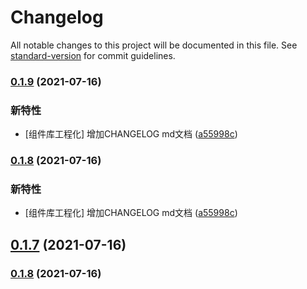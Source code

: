 # Changelog

All notable changes to this project will be documented in this file. See [standard-version](https://github.com/conventional-changelog/standard-version) for commit guidelines.

### [0.1.9](https://github.com/kobehhh/my-comp/compare/v0.1.4...v0.1.9) (2021-07-16)


### 新特性

* [组件库工程化] 增加CHANGELOG md文档 ([a55998c](http://gitlab.cmss.com/BI/my-comp/commit/a55998c60ffc72b66d3abb609e755c92d1fb292c))

### [0.1.8](https://github.com/kobehhh/my-comp/compare/v0.1.4...v0.1.8) (2021-07-16)


### 新特性

* [组件库工程化] 增加CHANGELOG md文档 ([a55998c](http://gitlab.cmss.com/BI/my-comp/commit/a55998c60ffc72b66d3abb609e755c92d1fb292c))

## [0.1.7](https://github.com/kobehhh/my-comp/compare/v0.1.4...v0.1.7) (2021-07-16)



### [0.1.8](https://github.com/kobehhh/my-comp/compare/v0.1.4...v0.1.8) (2021-07-16)
